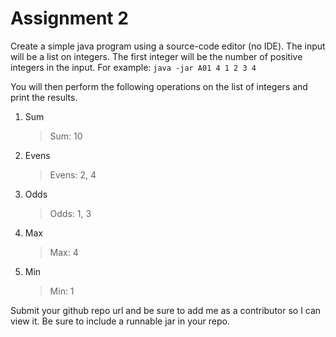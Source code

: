 # Assignment 2 #

Create a simple java program using a source-code editor (no IDE). The input will be a list on integers. The first integer will be the number of positive integers in the input. For example: `java -jar A01 4 1 2 3 4`

You will then perform the following operations on the list of integers and print the results.

1. Sum
    > Sum: 10
2. Evens
    > Evens: 2, 4
3. Odds
    > Odds: 1, 3
4. Max
    > Max: 4
5. Min
    > Min: 1

Submit your github repo url and be sure to add me as a contributor so I can view it. Be sure to include a runnable jar in your repo.